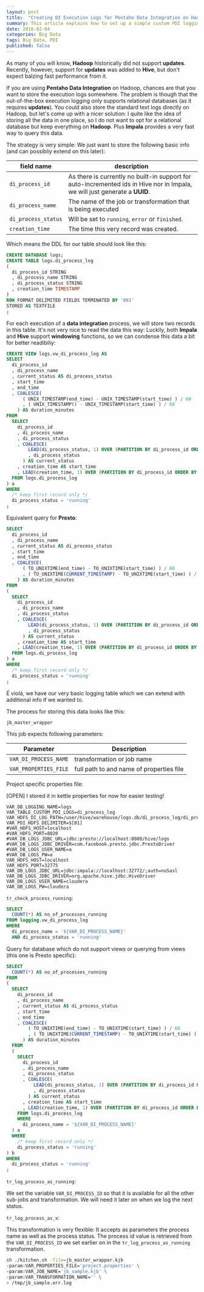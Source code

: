 ```yaml
---
layout: post
title:  "Creating DI Execution Logs for Pentaho Data Integration on Hadoop"
summary: This article explains how to set up a simple custom PDI logging framework for Hadoop
date: 2016-02-04
categories: Big Data
tags: Big Data, PDI
published: false
---
```


As many of you will know, **Hadoop** historically did not support **updates**. Recently, however, support for **updates** was added to **Hive**, but don't expect balzing fast performance from it.

If you are using **Pentaho Data Integration** on Hadoop, chances are that you want to store the execution logs somewhere. The problem is though that the out-of-the-box execution logging only supports relational databases (as it requires **updates**). You could also store the standard text logs directly on Hadoop, but let's come up with a nicer solution: I quite like the idea of storing all the data in one place, so I do not want to opt for a relational database but keep everything on **Hadoop**. Plus **Impala** provides a very fast way to query this data.


The strategy is very simple: We just want to store the following basic info (and can possibliy extend on this later):

field name | description
-----------|------------
| `di_process_id` | As there is currently no built-in support for auto-incremented ids in Hive nor in Impala, we will just generate a **UUID**.
| `di_process_name` | The name of the job or transformation that is being executed
| `di_process_status` | Will be set to `running`, `error` or `finished`.
| `creation_time` | The time this very record was created. 


Which means the DDL for our table should look like this:

```sql
CREATE DATABASE logs;
CREATE TABLE logs.di_process_log
(
  di_process_id STRING
  , di_process_name STRING
  , di_process_status STRING
  , creation_time TIMESTAMP
)
ROW FORMAT DELIMITED FIELDS TERMINATED BY '001'
STORED AS TEXTFILE
;
```

For each execution of a **data integration** process, we will store two records in this table. It's not very nice to read the data this way: Luckily, both **Impala** and **Hive** support **windowing** functions, so we can condense this data a bit for better readibiliy:

```sql
CREATE VIEW logs.vw_di_process_log AS
SELECT
  di_process_id
  , di_process_name
  , current_status AS di_process_status
  , start_time
  , end_time
  , COALESCE(
      ( UNIX_TIMESTAMP(end_time) - UNIX_TIMESTAMP(start_time) ) / 60
      , ( UNIX_TIMESTAMP() - UNIX_TIMESTAMP(start_time) ) / 60
    ) AS duration_minutes
FROM
  SELECT
    di_process_id
    , di_process_name
    , di_process_status
    , COALESCE(
        LEAD(di_process_status, 1) OVER (PARTITION BY di_process_id ORDER BY creation_time)
        , di_process_status
      ) AS current_status
    , creation_time AS start_time
    , LEAD(creation_time, 1) OVER (PARTITION BY di_process_id ORDER BY creation_time) AS end_time
  FROM logs.di_process_log  
) a
WHERE  
  /* keep first record only */
  di_process_status = 'running'
;
```

Equivalent query for **Presto**:

```sql
SELECT
  di_process_id
  , di_process_name
  , current_status AS di_process_status
  , start_time
  , end_time
  , COALESCE(
      ( TO_UNIXTIME(end_time) - TO_UNIXTIME(start_time) ) / 60
      , ( TO_UNIXTIME(CURRENT_TIMESTAMP) - TO_UNIXTIME(start_time) ) / 60
    ) AS duration_minutes
FROM
(
  SELECT
    di_process_id
    , di_process_name
    , di_process_status
    , COALESCE(
        LEAD(di_process_status, 1) OVER (PARTITION BY di_process_id ORDER BY creation_time)
        , di_process_status
      ) AS current_status
    , creation_time AS start_time
    , LEAD(creation_time, 1) OVER (PARTITION BY di_process_id ORDER BY creation_time) AS end_time
  FROM logs.di_process_log  
) a
WHERE  
  /* keep first record only */
  di_process_status = 'running'
;
```

É violá, we have our very basic logging table which we can extend with additional info if we wanted to.

The process for storing this data looks like this:

`jb_master_wrapper`

This job expects following parameters:

Parameter | Description
----------|------------
`VAR_DI_PROCESS_NAME` | transformation or job name
`VAR_PROPERTIES_FILE` | full path to and name of properties file


Project specific properties file:

[OPEN] I stored it in kettle properties for now for easier testing!

```
VAR_DB_LOGGING_NAME=logs
VAR_TABLE_CUSTOM_PDI_LOGS=di_process_log
VAR_HDFS_DI_LOG_PATH=/user/hive/warehouse/logs.db/di_process_log/di_process_log
VAR_PDI_HDFS_DELIMITER=$[01]
#VAR_HDFS_HOST=localhost
#VAR_HDFS_PORT=8020
#VAR_DB_LOGS_JDBC_URL=jdbc:presto://localhost:8080/hive/logs
#VAR_DB_LOGS_JDBC_DRIVER=com.facebook.presto.jdbc.PrestoDriver
#VAR_DB_LOGS_USER_NAME=a
#VAR_DB_LOGS_PW=a
VAR_HDFS_HOST=localhost
VAR_HDFS_PORT=32775
VAR_DB_LOGS_JDBC_URL=jdbc:impala://localhost:32772/;auth=noSasl
VAR_DB_LOGS_JDBC_DRIVER=org.apache.hive.jdbc.HiveDriver
VAR_DB_LOGS_USER_NAME=cloudera
VAR_DB_LOGS_PW=cloudera
```

`tr_check_process_running`:

```sql
SELECT
  COUNT(*) AS no_of_processes_running
FROM logging.vw_di_process_log
WHERE
  di_process_name = '${VAR_DI_PROCESS_NAME}'
  AND di_process_status = 'running'
```

Query for database which do not support views or querying from views (this one is Presto specific):

```sql
SELECT
  COUNT(*) AS no_of_processes_running
FROM
(
  SELECT
    di_process_id
    , di_process_name
    , current_status AS di_process_status
    , start_time
    , end_time
    , COALESCE(
        ( TO_UNIXTIME(end_time) - TO_UNIXTIME(start_time) ) / 60
        , ( TO_UNIXTIME(CURRENT_TIMESTAMP) - TO_UNIXTIME(start_time) ) / 60
      ) AS duration_minutes
  FROM
  (
    SELECT
      di_process_id
      , di_process_name
      , di_process_status
      , COALESCE(
          LEAD(di_process_status, 1) OVER (PARTITION BY di_process_id ORDER BY creation_time)
          , di_process_status
        ) AS current_status
      , creation_time AS start_time
      , LEAD(creation_time, 1) OVER (PARTITION BY di_process_id ORDER BY creation_time) AS end_time
    FROM logs.di_process_log  
    WHERE
      di_process_name = '${VAR_DI_PROCESS_NAME}'
  ) a
  WHERE  
    /* keep first record only */
    di_process_status = 'running'
) b
WHERE
  di_process_status = 'running'
;
```

`tr_log_process_as_running`:


We set the variable `VAR_DI_PROCESS_ID` so that it is available for all the other sub-jobs and transformation. We will need it later on when we log the next status.

`tr_log_process_as_x`:

This transformation is very flexible: It accepts as parameters the process name as well as the process status. The process id value is retrieved from the `VAR_DI_PROCESS_ID` we set earlier on in the `tr_log_process_as_running` transformation.




```bash
sh ./kitchen.sh -file=jb_master_wrapper.kjb
-param:VAR_PROPERTIES_FILE='project.properties' \
-param:VAR_JOB_NAME='jb_sample.kjb' \
-param:VAR_TRANSFORMATION_NAME='' \
> /tmp/jb_sample.err.log
```

